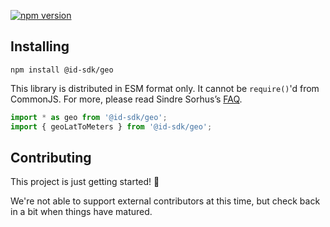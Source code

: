 [![npm version](https://badge.fury.io/js/%40id-sdk%2Fgeo.svg)](https://badge.fury.io/js/%40id-sdk%2Fgeo)

## Installing

`npm install @id-sdk/geo`

This library is distributed in ESM format only.  It cannot be `require()`'d from CommonJS.
For more, please read Sindre Sorhus’s [FAQ](https://gist.github.com/sindresorhus/a39789f98801d908bbc7ff3ecc99d99c).

```js
import * as geo from '@id-sdk/geo';
import { geoLatToMeters } from '@id-sdk/geo';
```


## Contributing

This project is just getting started! 🌱

We're not able to support external contributors at this time, but check back in a bit when things have matured.